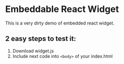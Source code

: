 # Embeddable React Widget

This is a very dirty demo of embedded react widget.

## 2 easy steps to test it:

1) Download widget.js
2) Include next code into `<body>` of your index.html

<script src="./widget.js"></script>
<script>EmbeddableWidget.mount();</script>